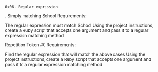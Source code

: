	0x06. Regular expression

. Simply matching School
Requirements:

The regular expression must match School
Using the project instructions, create a Ruby script that accepts one argument and pass it to a regular expression matching method

Repetition Token #0
Requirements:

Find the regular expression that will match the above cases
Using the project instructions, create a Ruby script that accepts one argument and pass it to a regular expression matching method
